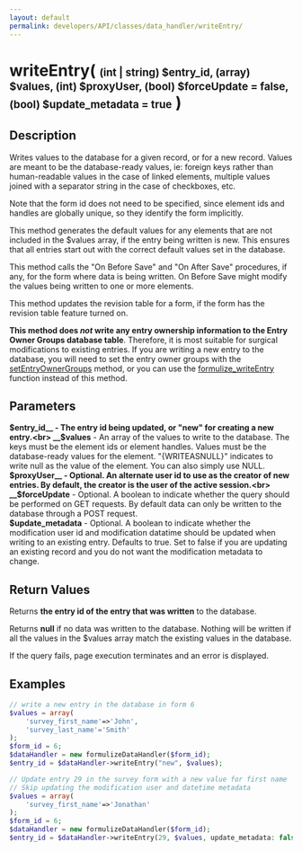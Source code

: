 ```yaml
---
layout: default
permalink: developers/API/classes/data_handler/writeEntry/
---
```


# writeEntry( <span style='font-size: 14pt;'>(int | string) $entry_id, (array) $values, (int) $proxyUser, (bool) $forceUpdate = false, (bool) $update_metadata = true</span> )

## Description

Writes values to the database for a given record, or for a new record. Values are meant to be the database-ready values, ie: foreign keys rather than human-readable values in the case of linked elements, multiple values joined with a separator string in the case of checkboxes, etc.

Note that the form id does not need to be specified, since element ids and handles are globally unique, so they identify the form implicitly.

This method generates the default values for any elements that are not included in the $values array, if the entry being written is new. This ensures that all entries start out with the correct default values set in the database.

This method calls the "On Before Save" and "On After Save" procedures, if any, for the form where data is being written. On Before Save might modify the values being written to one or more elements.

This method updates the revision table for a form, if the form has the revision table feature turned on.

__This method does _not_ write any entry ownership information to the Entry Owner Groups database table__. Therefore, it is most suitable for surgical modifications to existing entries. If you are writing a new entry to the database, you will need to set the entry owner groups with the [setEntryOwnerGroups](../setEntryOwnerGroups/) method, or you can use the [formulize_writeEntry](../../../functions/formulize_writeEntry/) function instead of this method.

## Parameters

__$entry_id__ - The entry id being updated, or "new" for creating a new entry.<br>
__$values__ - An array of the values to write to the database. The keys must be the element ids or element handles. Values must be the database-ready values for the element. "{WRITEASNULL}" indicates to write null as the value of the element. You can also simply use NULL.<br>
__$proxyUser__ - Optional. An alternate user id to use as the creator of new entries. By default, the creator is the user of the active session.<br>
__$forceUpdate__ - Optional. A boolean to indicate whether the query should be performed on GET requests. By default data can only be written to the database through a POST request.<br>
__$update_metadata__ - Optional. A boolean to indicate whether the modification user id and modification datatime should be updated when writing to an existing entry. Defaults to true. Set to false if you are updating an existing record and you do not want the modification metadata to change.

## Return Values

Returns __the entry id of the entry that was written__ to the database.

Returns __null__ if no data was written to the database. Nothing will be written if all the values in the $values array match the existing values in the database.

If the query fails, page execution terminates and an error is displayed.

## Examples

~~~php
// write a new entry in the database in form 6
$values = array(
    'survey_first_name'=>'John',
    'survey_last_name'='Smith'
);
$form_id = 6;
$dataHandler = new formulizeDataHandler($form_id);
$entry_id = $dataHandler->writeEntry("new", $values);
~~~

~~~php
// Update entry 29 in the survey form with a new value for first name
// Skip updating the modification user and datetime metadata
$values = array(
    'survey_first_name'=>'Jonathan'
);
$form_id = 6;
$dataHandler = new formulizeDataHandler($form_id);
$entry_id = $dataHandler->writeEntry(29, $values, update_metadata: false);
~~~
